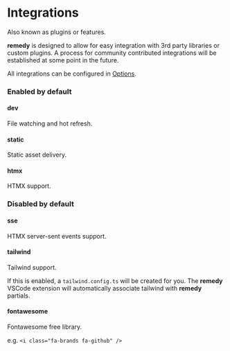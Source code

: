# Integrations

Also known as plugins or features.

**remedy** is designed to allow for easy integration with 3rd party libraries or custom plugins.  A process for community contributed integrations will be established at some point in the future.

All integrations can be configured in [Options](/options).

### Enabled by default

#### dev

File watching and hot refresh.

#### static

Static asset delivery.

#### htmx

HTMX support.

### Disabled by default

#### sse

HTMX server-sent events support.

#### tailwind

Tailwind support.

If this is enabled, a `tailwind.config.ts` will be created for you.  The **remedy** VSCode extension will automatically associate tailwind with **remedy** partials.

#### fontawesome

Fontawesome free library.

e.g. `<i class="fa-brands fa-github" />`
